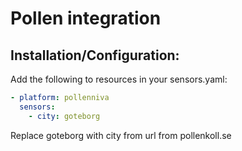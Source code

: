 # Pollen integration

## Installation/Configuration:

Add the following to resources in your sensors.yaml:

```yaml
- platform: pollenniva
  sensors:
    - city: goteborg
```

Replace goteborg with city from url from pollenkoll.se
